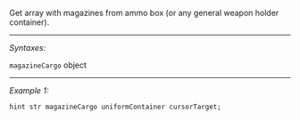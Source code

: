 Get array with magazines from ammo box (or any general weapon holder container).


---
*Syntaxes:*

`magazineCargo` object

---
*Example 1:*

```sqf
hint str magazineCargo uniformContainer cursorTarget;
```